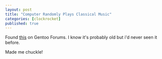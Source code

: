 ```yaml
---
layout: post
title: "Computer Randomly Plays Classical Music"
categories: [clockrocket]
published: true
---
```


Found <a href="http://support.microsoft.com/?kbid=261186">this</a> on Gentoo Forums.  I know it's probably old but i'd never seen it before.

Made me chuckle!
